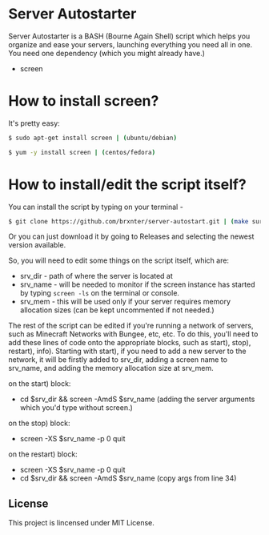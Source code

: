# Server Autostarter

Server Autostarter is a BASH (Bourne Again Shell) script which helps you organize and ease your servers, launching everything you need all in one. You need one dependency (which you might already have.)

  - screen 
# How to install screen?

It's pretty easy: 
```sh
$ sudo apt-get install screen | (ubuntu/debian)
```
```sh
$ yum -y install screen | (centos/fedora)
```


# How to install/edit the script itself?

You can install the script by typing on your terminal - 
```sh 
$ git clone https://github.com/brxnter/server-autostart.git | (make sure to download it on an easy accessible path, such as /home/)
```
Or you can just download it by going to Releases and selecting the newest version available.


So, you will need to edit some things on the script itself, which are:

  - srv_dir - path of where the server is located at
  - srv_name - will be needed to monitor if the screen instance has started by typing ```screen -ls``` on the terminal or console.
  - srv_mem - this will be used only if your server requires memory allocation sizes (can be kept uncommented if not needed.)
 
The rest of the script can be edited if you're running a network of servers, such as Minecraft Networks with Bungee, etc, etc.
To do this, you'll need to add these lines of code onto the appropriate blocks, such as start), stop), restart), info).
Starting with start), if you need to add a new server to the network, it will be firstly added to srv_dir, adding a screen name to srv_name, and adding the memory allocation size at srv_mem.

on the start) block:
- cd $srv_dir && screen -AmdS $srv_name (adding the server arguments which you'd type without screen.)

on the stop) block:
- screen -XS $srv_name -p 0 quit

on the restart) block:

- 	screen -XS $srv_name -p 0 quit
-	cd $srv_dir && screen -AmdS $srv_name (copy args from line 34)




License
----

This project is lincensed under MIT License.



   [server-autostart]: <https://github.com/brxnter/server-autostart>
   [git-repo-url]: <https://github.com/brxnter/server-autostart.git>
